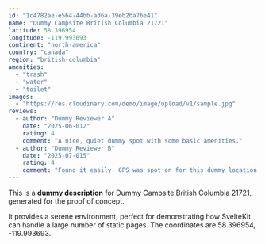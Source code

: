 ```yaml
---
id: "1c4782ae-e564-44bb-ad6a-39eb2ba76e41"
name: "Dummy Campsite British Columbia 21721"
latitude: 58.396954
longitude: -119.993693
continent: "north-america"
country: "canada"
region: "british-columbia"
amenities:
  - "trash"
  - "water"
  - "toilet"
images:
  - "https://res.cloudinary.com/demo/image/upload/v1/sample.jpg"
reviews:
  - author: "Dummy Reviewer A"
    date: "2025-06-012"
    rating: 4
    comment: "A nice, quiet dummy spot with some basic amenities."
  - author: "Dummy Reviewer B"
    date: "2025-07-015"
    rating: 4
    comment: "Found it easily. GPS was spot on for this dummy location."
---
```


This is a **dummy description** for Dummy Campsite British Columbia 21721, generated for the proof of concept.

It provides a serene environment, perfect for demonstrating how SvelteKit can handle a large number of static pages. The coordinates are 58.396954, -119.993693.
